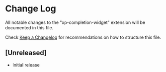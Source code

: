 # Change Log

All notable changes to the "xp-completion-widget" extension will be documented in this file.

Check [Keep a Changelog](http://keepachangelog.com/) for recommendations on how to structure this file.

## [Unreleased]

- Initial release